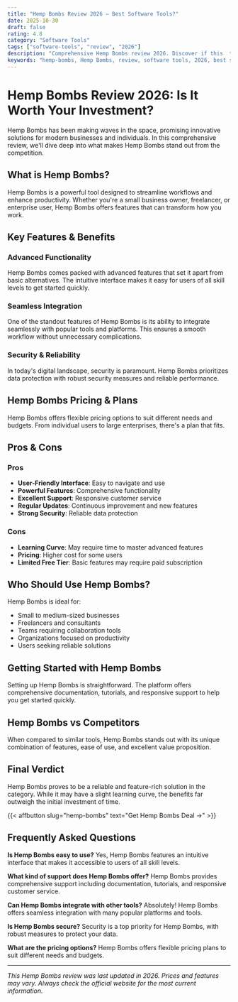 ```yaml
---
title: "Hemp Bombs Review 2026 – Best Software Tools?"
date: 2025-10-30
draft: false
rating: 4.8
category: "Software Tools"
tags: ["software-tools", "review", "2026"]
description: "Comprehensive Hemp Bombs review 2026. Discover if this  tool is the best choice for your needs."
keywords: "hemp-bombs, Hemp Bombs, review, software tools, 2026, best software tools"
---
```


# Hemp Bombs Review 2026: Is It Worth Your Investment?

Hemp Bombs has been making waves in the  space, promising innovative solutions for modern businesses and individuals. In this comprehensive review, we'll dive deep into what makes Hemp Bombs stand out from the competition.

## What is Hemp Bombs?

Hemp Bombs is a powerful  tool designed to streamline workflows and enhance productivity. Whether you're a small business owner, freelancer, or enterprise user, Hemp Bombs offers features that can transform how you work.

## Key Features & Benefits

### Advanced Functionality
Hemp Bombs comes packed with advanced features that set it apart from basic alternatives. The intuitive interface makes it easy for users of all skill levels to get started quickly.

### Seamless Integration
One of the standout features of Hemp Bombs is its ability to integrate seamlessly with popular tools and platforms. This ensures a smooth workflow without unnecessary complications.

### Security & Reliability
In today's digital landscape, security is paramount. Hemp Bombs prioritizes data protection with robust security measures and reliable performance.

## Hemp Bombs Pricing & Plans

Hemp Bombs offers flexible pricing options to suit different needs and budgets. From individual users to large enterprises, there's a plan that fits.

## Pros & Cons

### Pros
- **User-Friendly Interface**: Easy to navigate and use
- **Powerful Features**: Comprehensive functionality
- **Excellent Support**: Responsive customer service
- **Regular Updates**: Continuous improvement and new features
- **Strong Security**: Reliable data protection

### Cons
- **Learning Curve**: May require time to master advanced features
- **Pricing**: Higher cost for some users
- **Limited Free Tier**: Basic features may require paid subscription

## Who Should Use Hemp Bombs?

Hemp Bombs is ideal for:
- Small to medium-sized businesses
- Freelancers and consultants
- Teams requiring collaboration tools
- Organizations focused on productivity
- Users seeking reliable  solutions

## Getting Started with Hemp Bombs

Setting up Hemp Bombs is straightforward. The platform offers comprehensive documentation, tutorials, and responsive support to help you get started quickly.

## Hemp Bombs vs Competitors

When compared to similar tools, Hemp Bombs stands out with its unique combination of features, ease of use, and excellent value proposition.

## Final Verdict

Hemp Bombs proves to be a reliable and feature-rich solution in the  category. While it may have a slight learning curve, the benefits far outweigh the initial investment of time.

{{< affbutton slug="hemp-bombs" text="Get Hemp Bombs Deal →" >}}

## Frequently Asked Questions

**Is Hemp Bombs easy to use?**
Yes, Hemp Bombs features an intuitive interface that makes it accessible to users of all skill levels.

**What kind of support does Hemp Bombs offer?**
Hemp Bombs provides comprehensive support including documentation, tutorials, and responsive customer service.

**Can Hemp Bombs integrate with other tools?**
Absolutely! Hemp Bombs offers seamless integration with many popular platforms and tools.

**Is Hemp Bombs secure?**
Security is a top priority for Hemp Bombs, with robust measures to protect your data.

**What are the pricing options?**
Hemp Bombs offers flexible pricing plans to suit different needs and budgets.

---

*This Hemp Bombs review was last updated in 2026. Prices and features may vary. Always check the official website for the most current information.*
